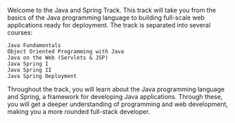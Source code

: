 Welcome to the Java and Spring Track. This track will take you from the basics of the Java programming language to building full-scale web applications ready for deployment. The track is separated into several courses:

    Java Fundamentals
    Object Oriented Programming with Java
    Java on the Web (Servlets & JSP)
    Java Spring I
    Java Spring II
    Java Spring Deployment

Throughout the track, you will learn about the Java programming language and Spring, a framework for developing Java applications. Through these, you will get a deeper understanding of programming and web development, making you a more rounded full-stack developer.
